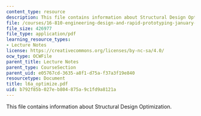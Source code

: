 ```yaml
---
content_type: resource
description: This file contains information about Structural Design Optimization.
file: /courses/16-810-engineering-design-and-rapid-prototyping-january-iap-2007/b792f85b027eb804875a9c1fd9a8121a_l6a_optimize.pdf
file_size: 426977
file_type: application/pdf
learning_resource_types:
- Lecture Notes
license: https://creativecommons.org/licenses/by-nc-sa/4.0/
ocw_type: OCWFile
parent_title: Lecture Notes
parent_type: CourseSection
parent_uid: e05767cd-3635-a8f1-d75a-f37a3f19e840
resourcetype: Document
title: l6a_optimize.pdf
uid: b792f85b-027e-b804-875a-9c1fd9a8121a
---
```

This file contains information about Structural Design Optimization.